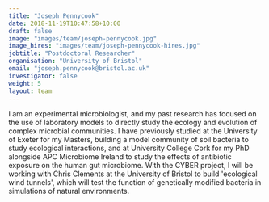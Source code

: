 ```yaml
---
title: "Joseph Pennycook"
date: 2018-11-19T10:47:58+10:00
draft: false
image: "images/team/joseph-pennycook.jpg"
image_hires: "images/team/joseph-pennycook-hires.jpg"
jobtitle: "Postdoctoral Researcher"
organisation: "University of Bristol"
email: "joseph.pennycook@bristol.ac.uk"
investigator: false
weight: 5
layout: team
---
```

I am an experimental microbiologist, and my past research has focused on the use of laboratory models to directly study the ecology and evolution of complex microbial communities. I have previously studied at the University of Exeter for my Masters, building a model community of soil bacteria to study ecological interactions, and at University College Cork for my PhD alongside APC Microbiome Ireland to study the effects of antibiotic exposure on the human gut microbiome. With the CYBER project, I will be working with Chris Clements at the University of Bristol to build 'ecological wind tunnels', which will test the function of genetically modified bacteria in simulations of natural environments.
